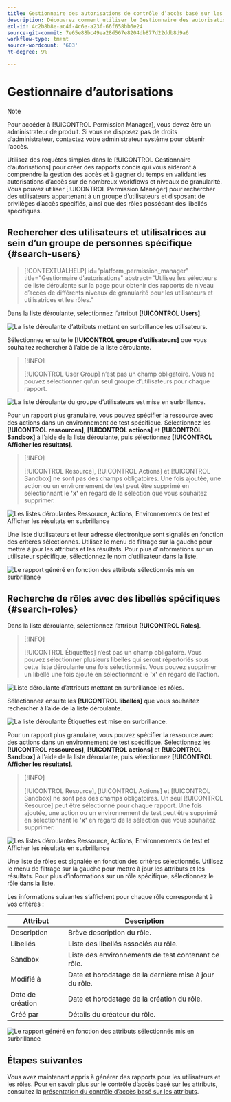 ```yaml
---
title: Gestionnaire des autorisations de contrôle d’accès basé sur les attributs
description: Découvrez comment utiliser le Gestionnaire des autorisations dans Adobe Experience Platform pour générer des rapports et valider les autorisations d’accès.
exl-id: 4c2b8b8e-ac4f-4c6e-a23f-66f658bb6e24
source-git-commit: 7e65e88bc49ea28d567e8204db877d22ddb8d9a6
workflow-type: tm+mt
source-wordcount: '603'
ht-degree: 9%

---
```


# Gestionnaire d’autorisations

>[!NOTE]
>
>Pour accéder à [!UICONTROL Permission Manager], vous devez être un administrateur de produit. Si vous ne disposez pas de droits d’administrateur, contactez votre administrateur système pour obtenir l’accès.

Utilisez des requêtes simples dans le [!UICONTROL Gestionnaire d’autorisations] pour créer des rapports concis qui vous aideront à comprendre la gestion des accès et à gagner du temps en validant les autorisations d’accès sur de nombreux workflows et niveaux de granularité. Vous pouvez utiliser [!UICONTROL Permission Manager] pour rechercher des utilisateurs appartenant à un groupe d’utilisateurs et disposant de privilèges d’accès spécifiés, ainsi que des rôles possédant des libellés spécifiques.

## Rechercher des utilisateurs et utilisatrices au sein d’un groupe de personnes spécifique {#search-users}

>[!CONTEXTUALHELP]
>id="platform_permission_manager"
>title="Gestionnaire d’autorisations"
>abstract="Utilisez les sélecteurs de liste déroulante sur la page pour obtenir des rapports de niveau d’accès de différents niveaux de granularité pour les utilisateurs et utilisatrices et les rôles."
<!-- >additional-url="https://experienceleague.adobe.com/docs/experience-platform/access-control/abac/permissions-manager/permissions.html?lang=fr" text="Permission manager" -->

Dans la liste déroulante, sélectionnez l’attribut **[!UICONTROL Users]**.

![ La liste déroulante d’attributs mettant en surbrillance les utilisateurs.](../../images/permission-manager/users-select.png)

Sélectionnez ensuite le **[!UICONTROL groupe d’utilisateurs]** que vous souhaitez rechercher à l’aide de la liste déroulante.

>[!INFO]
>
>[!UICONTROL User Group] n’est pas un champ obligatoire. Vous ne pouvez sélectionner qu’un seul groupe d’utilisateurs pour chaque rapport.

![La liste déroulante du groupe d’utilisateurs est mise en surbrillance.](../../images/permission-manager/user-group-select.png)

Pour un rapport plus granulaire, vous pouvez spécifier la ressource avec des actions dans un environnement de test spécifique. Sélectionnez les **[!UICONTROL ressources]**, **[!UICONTROL actions]** et **[!UICONTROL Sandbox]** à l’aide de la liste déroulante, puis sélectionnez **[!UICONTROL Afficher les résultats]**.

>[!INFO]
>
>[!UICONTROL Resource], [!UICONTROL Actions] et [!UICONTROL Sandbox] ne sont pas des champs obligatoires. Une fois ajoutée, une action ou un environnement de test peut être supprimé en sélectionnant le **&#39;x&#39;** en regard de la sélection que vous souhaitez supprimer.

![Les listes déroulantes Ressource, Actions, Environnements de test et Afficher les résultats en surbrillance](../../images/permission-manager/users-additional-attributes-select.png)

Une liste d’utilisateurs et leur adresse électronique sont signalés en fonction des critères sélectionnés. Utilisez le menu de filtrage sur la gauche pour mettre à jour les attributs et les résultats. Pour plus d’informations sur un utilisateur spécifique, sélectionnez le nom d’utilisateur dans la liste.

![Le rapport généré en fonction des attributs sélectionnés mis en surbrillance](../../images/permission-manager/users-report.png)

## Recherche de rôles avec des libellés spécifiques {#search-roles}

Dans la liste déroulante, sélectionnez l’attribut **[!UICONTROL Roles]**.

>[!INFO]
>
>[!UICONTROL Étiquettes] n’est pas un champ obligatoire. Vous pouvez sélectionner plusieurs libellés qui seront répertoriés sous cette liste déroulante une fois sélectionnés. Vous pouvez supprimer un libellé une fois ajouté en sélectionnant le **&#39;x&#39;** en regard de l’action.

![Liste déroulante d’attributs mettant en surbrillance les rôles.](../../images/permission-manager/roles-select.png)

Sélectionnez ensuite les **[!UICONTROL libellés]** que vous souhaitez rechercher à l’aide de la liste déroulante.

![La liste déroulante Étiquettes est mise en surbrillance.](../../images/permission-manager/roles-labels-select.png)

Pour un rapport plus granulaire, vous pouvez spécifier la ressource avec des actions dans un environnement de test spécifique. Sélectionnez les **[!UICONTROL ressources]**, **[!UICONTROL actions]** et **[!UICONTROL Sandbox]** à l’aide de la liste déroulante, puis sélectionnez **[!UICONTROL Afficher les résultats]**.

>[!INFO]
>
>[!UICONTROL Resource], [!UICONTROL Actions] et [!UICONTROL Sandbox] ne sont pas des champs obligatoires. Un seul [!UICONTROL Resource] peut être sélectionné pour chaque rapport. Une fois ajoutée, une action ou un environnement de test peut être supprimé en sélectionnant le **&#39;x&#39;** en regard de la sélection que vous souhaitez supprimer.

![Les listes déroulantes Ressource, Actions, Environnements de test et Afficher les résultats en surbrillance](../../images/permission-manager/roles-additional-attributes-select.png)

Une liste de rôles est signalée en fonction des critères sélectionnés. Utilisez le menu de filtrage sur la gauche pour mettre à jour les attributs et les résultats. Pour plus d’informations sur un rôle spécifique, sélectionnez le rôle dans la liste.

Les informations suivantes s’affichent pour chaque rôle correspondant à vos critères :

| Attribut | Description |
| --- | --- |
| Description | Brève description du rôle. |
| Libellés | Liste des libellés associés au rôle. |
| Sandbox | Liste des environnements de test contenant ce rôle. |
| Modifié à | Date et horodatage de la dernière mise à jour du rôle. |
| Date de création | Date et horodatage de la création du rôle. |
| Créé par | Détails du créateur du rôle. |

![Le rapport généré en fonction des attributs sélectionnés mis en surbrillance](../../images/permission-manager/roles-report.png)

## Étapes suivantes

Vous avez maintenant appris à générer des rapports pour les utilisateurs et les rôles. Pour en savoir plus sur le contrôle d’accès basé sur les attributs, consultez la [présentation du contrôle d’accès basé sur les attributs](../overview.md).
